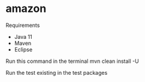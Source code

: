# amazon
Requirements
- Java 11
- Maven
- Eclipse
  
Run this command in the terminal 
mvn clean install -U

Run the test existing in the test packages
